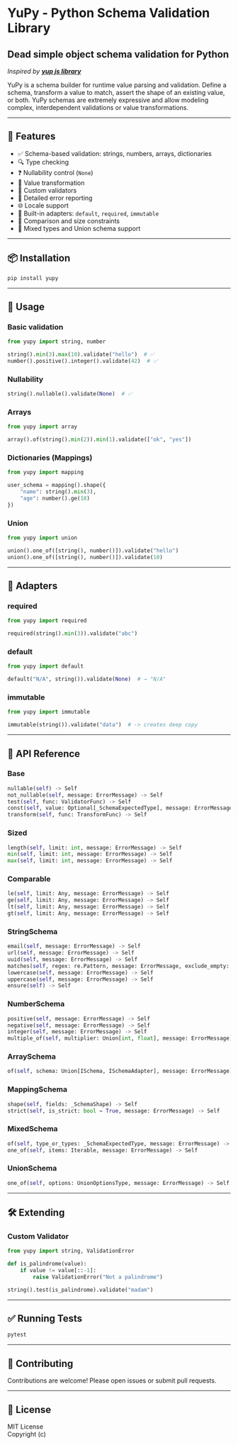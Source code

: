 # YuPy - Python Schema Validation Library

## Dead simple object schema validation for Python
*Inspired by [**yup js library**](https://github.com/jquense/yup)*

YuPy is a schema builder for runtime value parsing and validation. Define a schema, transform a value to match, assert the shape of an existing value, or both. YuPy schemas are extremely expressive and allow modeling complex, interdependent validations or value transformations.

---

## 🔧 Features

- ✅ Schema-based validation: strings, numbers, arrays, dictionaries
- 🔍 Type checking
- ❓ Nullability control (`None`)
- 🔄 Value transformation
- 🧪 Custom validators
- 🧾 Detailed error reporting
- 🌐 Locale support
- 🔌 Built-in adapters: `default`, `required`, `immutable`
- 📏 Comparison and size constraints
- 🔁 Mixed types and Union schema support

---

## 📦 Installation

```bash
pip install yupy
```

---

## 🚀 Usage

### Basic validation

```python
from yupy import string, number

string().min(3).max(10).validate("hello")  # ✅
number().positive().integer().validate(42)  # ✅
```

### Nullability

```python
string().nullable().validate(None)  # ✅
```

### Arrays

```python
from yupy import array

array().of(string().min(2)).min(1).validate(["ok", "yes"])
```

### Dictionaries (Mappings)

```python
from yupy import mapping

user_schema = mapping().shape({
    "name": string().min(3),
    "age": number().ge(18)
})
```

### Union

```python
from yupy import union

union().one_of([string(), number()]).validate("hello")
union().one_of([string(), number()]).validate(10)
```

---

## 🧩 Adapters

### required

```python
from yupy import required

required(string().min(3)).validate("abc")
```

### default

```python
from yupy import default

default("N/A", string()).validate(None)  # → "N/A"
```

### immutable

```python
from yupy import immutable

immutable(string()).validate("data")  # -> creates deep copy
```

---

## 📘 API Reference

### Base

```python
nullable(self) -> Self
not_nullable(self, message: ErrorMessage) -> Self
test(self, func: ValidatorFunc) -> Self
const(self, value: Optional[_SchemaExpectedType], message: ErrorMessage) -> Self
transform(self, func: TransformFunc) -> Self
```

### Sized

```python
length(self, limit: int, message: ErrorMessage) -> Self
min(self, limit: int, message: ErrorMessage) -> Self
max(self, limit: int, message: ErrorMessage) -> Self
```

### Comparable

```python
le(self, limit: Any, message: ErrorMessage) -> Self
ge(self, limit: Any, message: ErrorMessage) -> Self
lt(self, limit: Any, message: ErrorMessage) -> Self
gt(self, limit: Any, message: ErrorMessage) -> Self
```

### StringSchema

```python
email(self, message: ErrorMessage) -> Self
url(self, message: ErrorMessage) -> Self
uuid(self, message: ErrorMessage) -> Self
matches(self, regex: re.Pattern, message: ErrorMessage, exclude_empty: bool = False) -> Self
lowercase(self, message: ErrorMessage) -> Self
uppercase(self, message: ErrorMessage) -> Self
ensure(self) -> Self
```

### NumberSchema

```python
positive(self, message: ErrorMessage) -> Self
negative(self, message: ErrorMessage) -> Self
integer(self, message: ErrorMessage) -> Self
multiple_of(self, multiplier: Union[int, float], message: ErrorMessage) -> Self
```

### ArraySchema

```python
of(self, schema: Union[ISchema, ISchemaAdapter], message: ErrorMessage) -> Self
```

### MappingSchema

```python
shape(self, fields: _SchemaShape) -> Self
strict(self, is_strict: bool = True, message: ErrorMessage) -> Self
```

### MixedSchema

```python
of(self, type_or_types: _SchemaExpectedType, message: ErrorMessage) -> Self
one_of(self, items: Iterable, message: ErrorMessage) -> Self
```

### UnionSchema

```python
one_of(self, options: UnionOptionsType, message: ErrorMessage) -> Self
```

---

## 🛠 Extending

### Custom Validator

```python
from yupy import string, ValidationError

def is_palindrome(value):
    if value != value[::-1]:
        raise ValidationError("Not a palindrome")

string().test(is_palindrome).validate("madam")
```

---

## ✅ Running Tests

```bash
pytest
```

---

## 🤝 Contributing

Contributions are welcome! Please open issues or submit pull requests.

---

## 📄 License

MIT License  
Copyright (c)